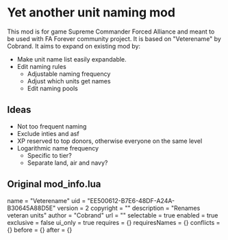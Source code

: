 # Yet another unit naming mod
This mod is for game Supreme Commander Forced Alliance and meant to be used with FA Forever community project.
It is based on "Veterename" by Cobrand. It aims to expand on existing mod by:
* Make unit name list easily expandable.
* Edit naming rules
    * Adjustable naming frequency
    * Adjust which units get names
    * Edit naming pools

## Ideas
* Not too frequent naming
* Exclude inties and asf
* XP reserved to top donors, otherwise everyone on the same level
* Logarithmic name frequency
    * Specific to tier?
    * Separate land, air and navy?

## Original mod_info.lua
name = "Veterename"
uid = "EE500612-B7E6-48DF-A24A-B30645A88D5E"
version = 2
copyright = ""
description = "Renames veteran units"
author = "Cobrand"
url = ""
selectable = true
enabled = true
exclusive = false
ui_only = true
requires = {}
requiresNames = {}
conflicts = {}
before = {}
after = {}
